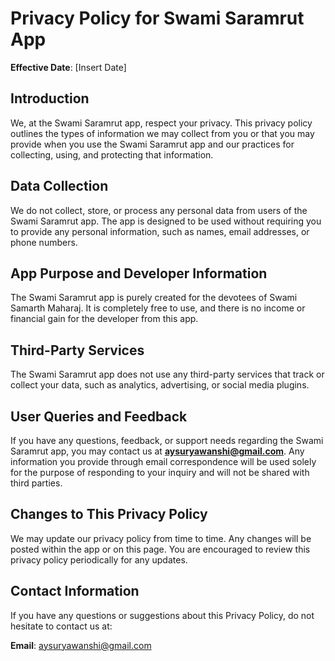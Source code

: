 
# Privacy Policy for Swami Saramrut App

**Effective Date**: [Insert Date]

## Introduction

We, at the Swami Saramrut app, respect your privacy. This privacy policy outlines the types of information we may collect from you or that you may provide when you use the Swami Saramrut app and our practices for collecting, using, and protecting that information.

## Data Collection

We do not collect, store, or process any personal data from users of the Swami Saramrut app. The app is designed to be used without requiring you to provide any personal information, such as names, email addresses, or phone numbers.

## App Purpose and Developer Information

The Swami Saramrut app is purely created for the devotees of Swami Samarth Maharaj. It is completely free to use, and there is no income or financial gain for the developer from this app.

## Third-Party Services

The Swami Saramrut app does not use any third-party services that track or collect your data, such as analytics, advertising, or social media plugins.

## User Queries and Feedback

If you have any questions, feedback, or support needs regarding the Swami Saramrut app, you may contact us at **aysuryawanshi@gmail.com**. Any information you provide through email correspondence will be used solely for the purpose of responding to your inquiry and will not be shared with third parties.

## Changes to This Privacy Policy

We may update our privacy policy from time to time. Any changes will be posted within the app or on this page. You are encouraged to review this privacy policy periodically for any updates.

## Contact Information

If you have any questions or suggestions about this Privacy Policy, do not hesitate to contact us at:

**Email**: aysuryawanshi@gmail.com
